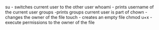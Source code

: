 su - switches current user to the other user
whoami - prints username of the current user
groups -prints groups current user is part of
chown - changes the owner of the file
touch - creates an empty file
chmod u+x - execute permissions to the owner of the file 
